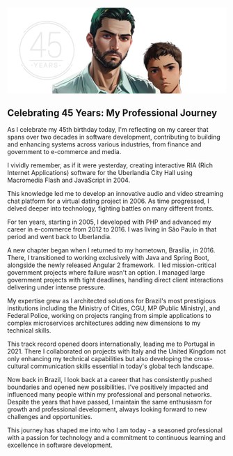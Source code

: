 ![45 years](https://raw.githubusercontent.com/elias-chacon/blog-posts/refs/heads/main/blog-45.png)
## Celebrating 45 Years: My Professional Journey

As I celebrate my 45th birthday today, I'm reflecting on my career that spans over two decades in software development, contributing to building and enhancing systems across various industries, from finance and government to e-commerce and media.

I vividly remember, as if it were yesterday, creating interactive RIA (Rich Internet Applications) software for the Uberlandia City Hall using Macromedia Flash and JavaScript in 2004.

This knowledge led me to develop an innovative audio and video streaming chat platform for a virtual dating project in 2006. As time progressed, I delved deeper into technology, fighting battles on many different fronts.

For ten years, starting in 2005, I developed with PHP and advanced my career in e-commerce from 2012 to 2016. I was living in São Paulo in that period and went back to Uberlandia.

A new chapter began when I returned to my hometown, Brasília, in 2016. There, I transitioned to working exclusively with Java and Spring Boot, alongside the newly released Angular 2 framework.  I led mission-critical government projects where failure wasn't an option. I managed large government projects with tight deadlines, handling direct client interactions delivering under intense pressure.

My expertise grew as I architected solutions for Brazil's most prestigious institutions including the Ministry of Cities, CGU, MP (Public Ministry), and Federal Police, working on projects ranging from simple applications to complex microservices architectures adding new dimensions to my technical skills.

This track record opened doors internationally, leading me to Portugal in 2021. There I collaborated on projects with Italy and the United Kingdom not only enhancing my technical capabilities but also developing the cross-cultural communication skills essential in today's global tech landscape.

Now back in Brazil, I look back at a career that has consistently pushed boundaries and opened new possibilities. I've positively impacted and influenced many people within my professional and personal networks. Despite the years that have passed, I maintain the same enthusiasm for growth and professional development, always looking forward to new challenges and opportunities.

This journey has shaped me into who I am today - a seasoned professional with a passion for technology and a commitment to continuous learning and excellence in software development.
